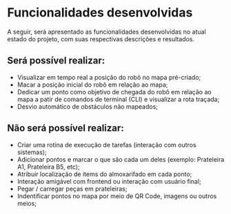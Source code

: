 # Funcionalidades desenvolvidas

A seguir, será apresentado as funcionalidades desenvolvidas no atual estado do projeto, com suas respectivas descrições e resultados.

## Será possível realizar:

-   Visualizar em tempo real a posição do robô no mapa pré-criado;
-   Macar a posição inicial do robô em relação ao mapa;
-   Dedicar um ponto como objetivo de chegada do robô em relação ao mapa a patir de comandos de terminal (CLI) e visualizar a rota traçada;
-   Desvio automático de obstáculos não mapeados;

## Não será possível realizar:

-   Criar uma rotina de execução de tarefas (interação com outros sistemas);
-   Adicionar pontos e marcar o que são cada um deles (exemplo: Prateleira A1, Prateleira B5, etc);
-   Atribuir localização de items do almoxarifado em cada ponto;
-   Interação amigável com frontend ou interação com usuário final;
-   Pegar / carregar peças em prateleiras;
-   Indentificar pontos no mapa por meio de QR Code, imagens ou outros meios;
